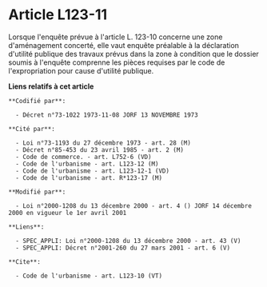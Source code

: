 # Article L123-11

Lorsque l'enquête prévue à l'article L. 123-10 concerne une zone d'aménagement concerté, elle vaut enquête préalable à la
déclaration d'utilité publique des travaux prévus dans la zone à condition que le dossier soumis à l'enquête comprenne les
pièces requises par le code de l'expropriation pour cause d'utilité publique.

**Liens relatifs à cet article**

	**Codifié par**:

	  - Décret n°73-1022 1973-11-08 JORF 13 NOVEMBRE 1973

	**Cité par**:

	  - Loi n°73-1193 du 27 décembre 1973 - art. 28 (M)
	  - Décret n°85-453 du 23 avril 1985 - art. 2 (M)
	  - Code de commerce. - art. L752-6 (VD)
	  - Code de l'urbanisme - art. L123-12 (M)
	  - Code de l'urbanisme - art. L123-12-1 (VD)
	  - Code de l'urbanisme - art. R*123-17 (M)

	**Modifié par**:

	  - Loi n°2000-1208 du 13 décembre 2000 - art. 4 () JORF 14 décembre 2000 en vigueur le 1er avril 2001

	**Liens**:

	  - SPEC_APPLI: Loi n°2000-1208 du 13 décembre 2000 - art. 43 (V)
	  - SPEC_APPLI: Décret n°2001-260 du 27 mars 2001 - art. 6 (V)

	**Cite**:

	  - Code de l'urbanisme - art. L123-10 (VT)
